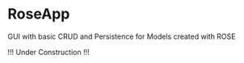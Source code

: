 # RoseApp
GUI with basic CRUD and Persistence for Models created with ROSE

!!! Under Construction !!!
